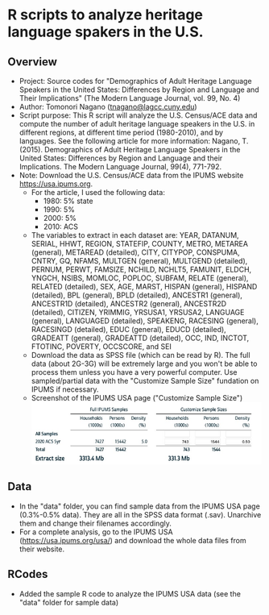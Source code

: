 # R scripts to analyze heritage language spakers in the U.S.
## Overview
- Project: Source codes for "Demographics of Adult Heritage Language Speakers in the United States: Differences by Region and Language and Their Implications" (The Modern Language Journal, vol. 99, No. 4)
- Author: Tomonori Nagano (tnagano@lagcc.cuny.edu)
- Script purpose: This R script will analyze the U.S. Census/ACE data and compute the number of adult heritage language speakers in the U.S. in different regions, at different time period (1980-2010), and by languages. See the following article for more information: Nagano, T. (2015). Demographics of Adult Heritage Language Speakers in the United States: Differences by Region and Language and their Implications. The Modern Language Journal, 99(4), 771-792.
- Note: Download the U.S. Census/ACE data from the IPUMS website https://usa.ipums.org. 
	- For the article, I used the following data:
		- 1980: 5% state
		- 1990: 5%
		- 2000: 5%
		- 2010: ACS
	- The variables to extract in each dataset are: YEAR, DATANUM, SERIAL, HHWT, REGION, STATEFIP, COUNTY, METRO, METAREA (general), METAREAD (detailed), CITY, CITYPOP, CONSPUMA, CNTRY, GQ, NFAMS, MULTGEN (general), MULTGEND (detailed), PERNUM, PERWT, FAMSIZE, NCHILD, NCHLT5, FAMUNIT, ELDCH, YNGCH, NSIBS, MOMLOC, POPLOC, SUBFAM, RELATE (general), RELATED (detailed), SEX, AGE, MARST, HISPAN (general), HISPAND (detailed), BPL (general), BPLD (detailed), ANCESTR1 (general), ANCESTR1D (detailed), ANCESTR2 (general), ANCESTR2D (detailed), CITIZEN, YRIMMIG, YRSUSA1, YRSUSA2, LANGUAGE (general), LANGUAGED (detailed), SPEAKENG, RACESING (general), RACESINGD (detailed), EDUC (general), EDUCD (detailed), GRADEATT (general), GRADEATTD (detailed), OCC, IND, INCTOT, FTOTINC, POVERTY, OCCSCORE, and SEI
	- Download the data as SPSS file (which can be read by R). The full data (about 2G-3G) will be extremely large and you won't be able to process them unless you have a very powerful computer. Use sampled/partial data with the "Customize Sample Size" fundation on IPUMS if necessary.
	- Screenshot of the IPUMS USA page ("Customize Sample Size")
	![IPUMS screenshot](https://github.com/tnagano22/hl-demographics/blob/main/images/IPUMSScreenshot.jpg?raw=true)

## Data
- In the "data" folder, you can find sample data from the IPUMS USA page (0.3%-0.5% data). They are all in the SPSS data format (.sav). Unarchive them and change their filenames accordingly.
- For a complete analysis, go to the IPUMS USA (https://usa.ipums.org/usa/) and download the whole data files from their website.

## RCodes
- Added the sample R code to analyze the IPUMS USA data (see the "data" folder for sample data)
